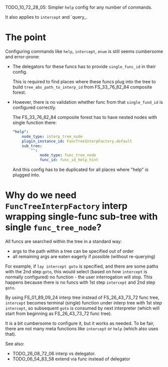 
TODO_10_72_28_05: Simpler `help` config for any number of commands.

It also applies to `intercept` and `query_.

# The point

Configuring commands like `help`, `intercept`, `enum` is still seems cumbersome and error-prone:

*   The delegators for these funcs has to provide `single_func_id` in their config.

    This is required to find places where these funcs plug into the tree to
    build `tree_abs_path_to_interp_id` from FS_33_76_82_84 composite forest.

*   However, there is no validation whether func from that `single_fund_id` is configured correctly.

    The FS_33_76_82_84 composite forest has to have nested nodes with single function there:

    ```yaml
    "help":
        node_type: interp_tree_node
        plugin_instance_id: FuncTreeInterpFactory.default
        sub_tree:
            "":
                node_type: func_tree_node
                func_id: func_id_help_hint
    ```

    And this config has to be duplicated for all places where "help" is plugged into.

# Why do we need `FuncTreeInterpFactory` interp wrapping single-func sub-tree with single `func_tree_node`?

All funcs are searched within the tree in a standard way:
*   args to the path within a tree can be specified out of order
*   all remaining args are eaten eagerly if possible (without re-querying)

For example, if `lay intercept goto` is specified, and there are some paths with the 2nd step `goto`,
this would select (based on how `intercept` is normally configured) no function - the user interrogation will stop.
This happens because there is no funcs with 1st step `intercept` and 2nd step `goto`.

By using FS_01_89_09_24 interp tree instead of FS_26_43_73_72 func tree,
`intercept` becomes terminal (single) function under interp tree with 1st step `intercept`,
so subsequent `goto` is consumed by next interpreter (which will start from beginning as FS_26_43_73_72 func tree).

It is a bit cumbersome to configure it, but it works as needed.
To be fair, there are not many meta functions like `intercept` or `help` (which also uses that).

See also:
*   TODO_26_08_72_06 interp vs delegator.
*   TODO_06_54_83_58 extend via func instead of delegator
